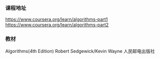 ### 课程地址

https://www.coursera.org/learn/algorithms-part1
https://www.coursera.org/learn/algorithms-part2

### 教材

Algorithms(4th Edition) Robert Sedgewick/Kevin Wayne
人民邮电出版社
